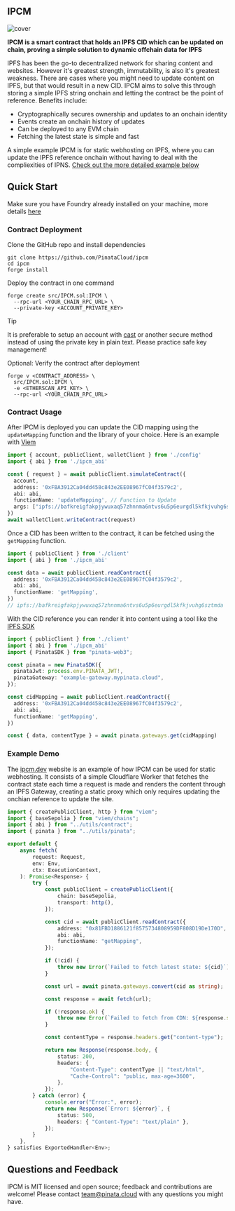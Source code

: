 ## IPCM

![cover](https://dweb.mypinata.cloud/ipfs/bafkreigsap637s5qtmp2cqomi3tkjlz62pet35x3cfbjqzh7mmbioiooei)

**IPCM is a smart contract that holds an IPFS CID which can be updated on chain, proving a simple solution to dynamic offchain data for IPFS**

IPFS has been the go-to decentralized network for sharing content and websites. However it's greatest strength, immutability, is also it's greatest weakness. There are cases where you might need to update content on IPFS, but that would result in a new CID. IPCM aims to solve this through storing a simple IPFS string onchain and letting the contract be the point of reference. Benefits include:

- Cryptographically secures ownership and updates to an onchain identity
- Events create an onchain history of updates
- Can be deployed to any EVM chain
- Fetching the latest state is simple and fast

A simple example IPCM is for static webhosting on IPFS, where you can update the IPFS reference onchain without having to deal with the compliexities of IPNS. [Check out the more detailed example below](#example-demo)

## Quick Start

Make sure you have Foundry already installed on your machine, more details [here](https://book.getfoundry.sh/getting-started/installation)

### Contract Deployment

Clone the GitHub repo and install dependencies

```
git clone https://github.com/PinataCloud/ipcm
cd ipcm
forge install
```

Deploy the contract in one command

```
forge create src/IPCM.sol:IPCM \
  --rpc-url <YOUR_CHAIN_RPC_URL> \
  --private-key <ACCOUNT_PRIVATE_KEY>
```

> [!TIP]
> It is preferable to setup an account with [cast](https://book.getfoundry.sh/tutorials/best-practices?highlight=wallet#private-key-management) or another secure method instead of using the private key in plain text. Please practice safe key management!

Optional: Verify the contract after deployment

```
forge v <CONTRACT_ADDRESS> \
  src/IPCM.sol:IPCM \
  -e <ETHERSCAN_API_KEY> \
  --rpc-url <YOUR_CHAIN_RPC_URL>
```

### Contract Usage

After IPCM is deployed you can update the CID mapping using the `updateMapping` function and the library of your choice. Here is an example with [Viem](https://viem.sh/docs/contract/writeContract#writecontract)

```typescript
import { account, publicClient, walletClient } from './config'
import { abi } from './ipcm_abi'

const { request } = await publicClient.simulateContract({
  account,
  address: '0xFBA3912Ca04dd458c843e2EE08967fC04f3579c2',
  abi: abi,
  functionName: 'updateMapping', // Function to Update
  args: ["ipfs://bafkreigfakpjywuxaq57zhnnma6ntvs6u5p6eurgdl5kfkjvuhg6sztmda"] // IPFS CID args
})
await walletClient.writeContract(request)
```

Once a CID has been written to the contract, it can be fetched using the `getMapping` function.

```typescript
import { publicClient } from './client'
import { abi } from './ipcm_abi'

const data = await publicClient.readContract({
  address: '0xFBA3912Ca04dd458c843e2EE08967fC04f3579c2',
  abi: abi,
  functionName: 'getMapping',
})
// ipfs://bafkreigfakpjywuxaq57zhnnma6ntvs6u5p6eurgdl5kfkjvuhg6sztmda
```

With the CID reference you can render it into content using a tool like the [IPFS SDK](https://docs.pinata.cloud/web3/sdk)

```typescript
import { publicClient } from './client'
import { abi } from './ipcm_abi'
import { PinataSDK } from "pinata-web3";

const pinata = new PinataSDK({
  pinataJwt: process.env.PINATA_JWT!,
  pinataGateway: "example-gateway.mypinata.cloud",
});

const cidMapping = await publicClient.readContract({
  address: '0xFBA3912Ca04dd458c843e2EE08967fC04f3579c2',
  abi: abi,
  functionName: 'getMapping',
})

const { data, contentType } = await pinata.gateways.get(cidMapping)
```

### Example Demo

The [ipcm.dev](https://ipfs.dev) website is an example of how IPCM can be used for static webhosting. It consists of a simple Cloudflare Worker that fetches the contract state each time a request is made and renders the content through an IPFS Gateway, creating a static proxy which only requires updating the onchian reference to update the site.

```typescript
import { createPublicClient, http } from "viem";
import { baseSepolia } from "viem/chains";
import { abi } from "../utils/contract";
import { pinata } from "../utils/pinata";

export default {
	async fetch(
		request: Request,
		env: Env,
		ctx: ExecutionContext,
	): Promise<Response> {
		try {
			const publicClient = createPublicClient({
				chain: baseSepolia,
				transport: http(),
			});

			const cid = await publicClient.readContract({
				address: "0x81FBD1886121f8575734808959DF808D19De170D",
				abi: abi,
				functionName: "getMapping",
			});

			if (!cid) {
				throw new Error(`Failed to fetch latest state: ${cid}`);
			}

			const url = await pinata.gateways.convert(cid as string);

			const response = await fetch(url);

			if (!response.ok) {
				throw new Error(`Failed to fetch from CDN: ${response.statusText}`);
			}

			const contentType = response.headers.get("content-type");

			return new Response(response.body, {
				status: 200,
				headers: {
					"Content-Type": contentType || "text/html",
					"Cache-Control": "public, max-age=3600",
				},
			});
		} catch (error) {
			console.error("Error:", error);
			return new Response(`Error: ${error}`, {
				status: 500,
				headers: { "Content-Type": "text/plain" },
			});
		}
	},
} satisfies ExportedHandler<Env>;
```

## Questions and Feedback

IPCM is MIT licensed and open source; feedback and contributions are welcome! Please contact [team@pinata.cloud](mailto:team@pinata.cloud) with any questions you might have.
